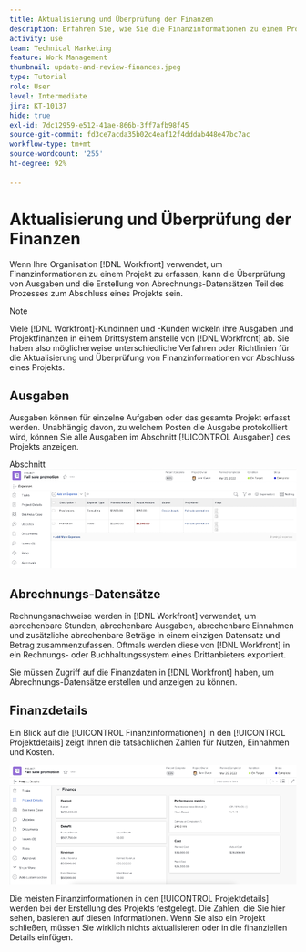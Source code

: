```yaml
---
title: Aktualisierung und Überprüfung der Finanzen
description: Erfahren Sie, wie Sie die Finanzinformationen zu einem Projekt in [!DNL  Workfront]überprüfen können.
activity: use
team: Technical Marketing
feature: Work Management
thumbnail: update-and-review-finances.jpeg
type: Tutorial
role: User
level: Intermediate
jira: KT-10137
hide: true
exl-id: 7dc12959-e512-41ae-866b-3ff7afb98f45
source-git-commit: fd3ce7acda35b02c4eaf12f4dddab448e47bc7ac
workflow-type: tm+mt
source-wordcount: '255'
ht-degree: 92%

---
```


# Aktualisierung und Überprüfung der Finanzen

Wenn Ihre Organisation [!DNL Workfront] verwendet, um Finanzinformationen zu einem Projekt zu erfassen, kann die Überprüfung von Ausgaben und die Erstellung von Abrechnungs-Datensätzen Teil des Prozesses zum Abschluss eines Projekts sein.

>[!NOTE]
>
>Viele [!DNL Workfront]-Kundinnen und -Kunden wickeln ihre Ausgaben und Projektfinanzen in einem Drittsystem anstelle von [!DNL Workfront] ab. Sie haben also möglicherweise unterschiedliche Verfahren oder Richtlinien für die Aktualisierung und Überprüfung von Finanzinformationen vor Abschluss eines Projekts.


## Ausgaben

Ausgaben können für einzelne Aufgaben oder das gesamte Projekt erfasst werden. Unabhängig davon, zu welchem Posten die Ausgabe protokolliert wird, können Sie alle Ausgaben im Abschnitt [!UICONTROL Ausgaben] des Projekts anzeigen.

Abschnitt ![[!UICONTROL Ausgaben] eines Projekts](assets/expense-section.png)

## Abrechnungs-Datensätze

Rechnungsnachweise werden in [!DNL Workfront] verwendet, um abrechenbare Stunden, abrechenbare Ausgaben, abrechenbare Einnahmen und zusätzliche abrechenbare Beträge in einem einzigen Datensatz und Betrag zusammenzufassen. Oftmals werden diese von [!DNL Workfront] in ein Rechnungs- oder Buchhaltungssystem eines Drittanbieters exportiert.

Sie müssen Zugriff auf die Finanzdaten in [!DNL Workfront] haben, um Abrechnungs-Datensätze erstellen und anzeigen zu können.

## Finanzdetails

Ein Blick auf die [!UICONTROL Finanzinformationen] in den [!UICONTROL Projektdetails] zeigt Ihnen die tatsächlichen Zahlen für Nutzen, Einnahmen und Kosten.

![Abschnitt „Finanzen“ des Fensters [!UICONTROL Projektdetails] für ein Projekt](assets/finance-section-project-details.png)

Die meisten Finanzinformationen in den [!UICONTROL Projektdetails] werden bei der Erstellung des Projekts festgelegt. Die Zahlen, die Sie hier sehen, basieren auf diesen Informationen. Wenn Sie also ein Projekt schließen, müssen Sie wirklich nichts aktualisieren oder in die finanziellen Details einfügen.

<!---
learn more urls
Create billing records
Manage project expenses
Project finances
--->

